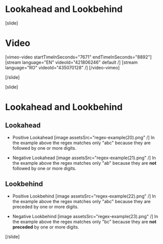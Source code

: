# Lookahead and Lookbehind

[slide]
# Video

[vimeo-video startTimeInSeconds="7671" endTimeInSeconds="8892"]
[stream language="EN" videoId="421806246" default /]
[stream language="RO" videoId="435070128"  /]
[/video-vimeo]

[/slide]

[slide]
# Lookahead and Lookbehind

## Lookahead 

- Positive Lookahead
[image assetsSrc="regex-example(20).png" /]
In the example above the regex matches only  "abc" because they are followed by one or more digits.

- Negative Lookahead
[image assetsSrc="regex-example(21).png" /]
In the example above the regex matches only "ab" because they are **not** followed by one or more digits.


## Lookbehind

- Positive Lookbehind
[image assetsSrc="regex-example(22).png" /]
In the example above the regex matches only "abc" because they are preceded by one or more digits.

- Negative Lookbehind
[image assetsSrc="regex-example(23).png" /]
In the example above the regex matches only "bc" because they are **not preceded** by one or more digits.

[/slide]